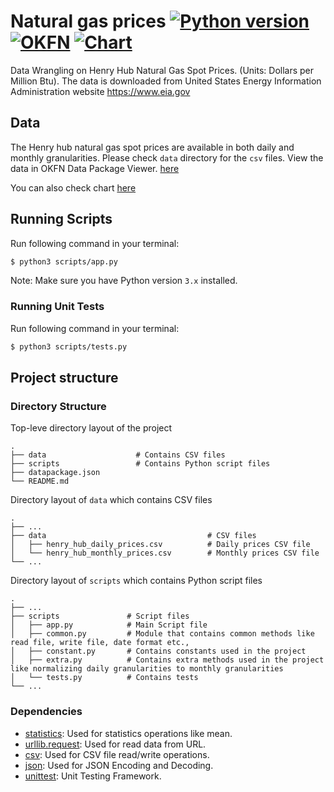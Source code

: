 # Natural gas prices [![Python version](https://img.shields.io/badge/python-3.%2B-red.svg)](https://www.python.org/downloads/release/python-381/) [![OKFN](https://img.shields.io/badge/data-OKFN-green.svg)](https://data.okfn.org/tools/view?url=https%3A%2F%2Fraw.githubusercontent.com%2Fmr-vara%2Fnatural-gas-prices-wrangling-challenge%2Fmaster%2Fdatapackage.json) [![Chart](https://img.shields.io/badge/canvasjs-chart-blue.svg)](https://mr-vara.github.io/henry-hub/index.html)
Data Wrangling on Henry Hub Natural Gas Spot Prices. (Units: Dollars per Million Btu). The data is downloaded from United States Energy Information Administration website https://www.eia.gov

## Data
The Henry hub natural gas spot prices are available in both daily and monthly granularities. Please check `data` directory for the `csv` files.
View the data in OKFN Data Package Viewer. [here](https://data.okfn.org/tools/view?url=https%3A%2F%2Fraw.githubusercontent.com%2Fmr-vara%2Fnatural-gas-prices-wrangling-challenge%2Fmaster%2Fdatapackage.json)

You can also check chart [here](https://mr-vara.github.io/henry-hub/index.html)

## Running Scripts

Run following command in your terminal:

```sh
$ python3 scripts/app.py
```
Note: Make sure you have Python version `3.x` installed.

### Running Unit Tests

Run following command in your terminal:

```sh
$ python3 scripts/tests.py
```

## Project structure

### Directory Structure

 Top-leve directory layout of the project

    .
    ├── data                    # Contains CSV files
    ├── scripts                 # Contains Python script files
    ├── datapackage.json
    └── README.md

 Directory layout of `data` which contains CSV files

    .
    ├── ...
    ├── data                                    # CSV files
    │   ├── henry_hub_daily_prices.csv          # Daily prices CSV file
    │   └── henry_hub_monthly_prices.csv        # Monthly prices CSV file
    └── ...

 Directory layout of `scripts` which contains Python script files

    .
    ├── ...
    ├── scripts               # Script files
    │   ├── app.py            # Main Script file
    │   ├── common.py         # Module that contains common methods like read file, write file, date format etc.,
    │   ├── constant.py       # Contains constants used in the project
    │   ├── extra.py          # Contains extra methods used in the project like normalizing daily granularities to monthly granularities 
    │   └── tests.py          # Contains tests
    └── ...


### Dependencies

- [statistics](https://docs.python.org/3.4/library/statistics.html): Used for statistics operations like mean.
- [urllib.request](https://docs.python.org/3/library/urllib.request.html#module-urllib.request): Used for read data from URL.
- [csv](https://docs.python.org/3/library/csv.html): Used for CSV file read/write operations.
- [json](https://docs.python.org/3/library/json.html): Used for JSON Encoding and Decoding.
- [unittest](https://docs.python.org/3/library/unittest.html): Unit Testing Framework.
